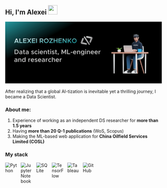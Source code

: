 ## Hi, I'm Alexei <img src="https://raw.githubusercontent.com/MartinHeinz/MartinHeinz/master/wave.gif" width="30px" height="30px" />

![Header](GitHub_icon-1.png)

After realizing that a global AI-tization is inevitable yet a thrilling journey, I became a Data Scientist. 
### About me:
1. Experience of working as an independent DS researcher for **more than 1.5 years**
2. Having **more than 20 Q-1 publications** (WoS, Scopus)
3. Making the ML-based web application for **China Oilfield Services Limited (COSL)**

### My stack

<img align="left" alt="Python" width="40px" style="padding-right:10px;" src="https://cdn.jsdelivr.net/gh/devicons/devicon/icons/python/python-plain.svg" />
<img align="left" alt="Jupyter Notebook" width="40px" style="padding-right:10px;" src="https://cdn.jsdelivr.net/gh/devicons/devicon/icons/jupyter/jupyter-original-wordmark.svg" />
<img align="left" alt="SQLite" width="40px" style="padding-right:10px;" src="https://cdn.jsdelivr.net/gh/devicons/devicon/icons/postgresql/postgresql-original.svg" />
<img align="left" alt="TensorFlow" width="40px" style="padding-right:10px;" src="https://cdn.jsdelivr.net/gh/devicons/devicon/icons/tensorflow/tensorflow-original.svg" />
<img align="left" alt="Tableau" width="40px" style="padding-right:10px;" src="https://icons8.ru/icon/uLDrtp8o8zTG/питон" /> 
<img align="left" alt="GitHub" width="40px" style="padding-right:10px;" src="https://cdn.jsdelivr.net/gh/devicons/devicon/icons/github/github-original.svg" />

